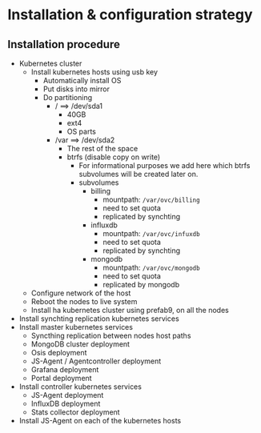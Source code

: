 # Installation & configuration strategy

## Installation procedure
- Kubernetes cluster
  - Install kubernetes hosts using usb key
    - Automatically install OS
    - Put disks into mirror
    - Do partitioning
      - / ==> /dev/sda1
        - 40GB
        - ext4
        - OS parts
      - /var ==> /dev/sda2
        - The rest of the space
        - btrfs (disable copy on write)
          - For informational purposes we add here which btrfs subvolumes will be created later on.
          - subvolumes
            - billing
              - mountpath: `/var/ovc/billing`
              - need to set quota
              - replicated by synchting
            - influxdb
              - mountpath: `/var/ovc/infuxdb`
              - need to set quota
              - replicated by synchting
            - mongodb
              - mountpath: `/var/ovc/mongodb`
              - need to set quota
              - replicated by mongodb
  - Configure network of the host
  - Reboot the nodes to live system
  - Install ha kubernetes cluster using prefab9, on all the nodes
- Install synchting replication kubernetes services
- Install master kubernetes services
  - Syncthing replication between nodes host paths
  - MongoDB cluster deployment
  - Osis deployment
  - JS-Agent / Agentcontroller deployment
  - Grafana deployment
  - Portal deployment
- Install controller kubernetes services
  - JS-Agent deployment
  - InfluxDB deployment
  - Stats collector deployment
- Install JS-Agent on each of the kubernetes hosts
